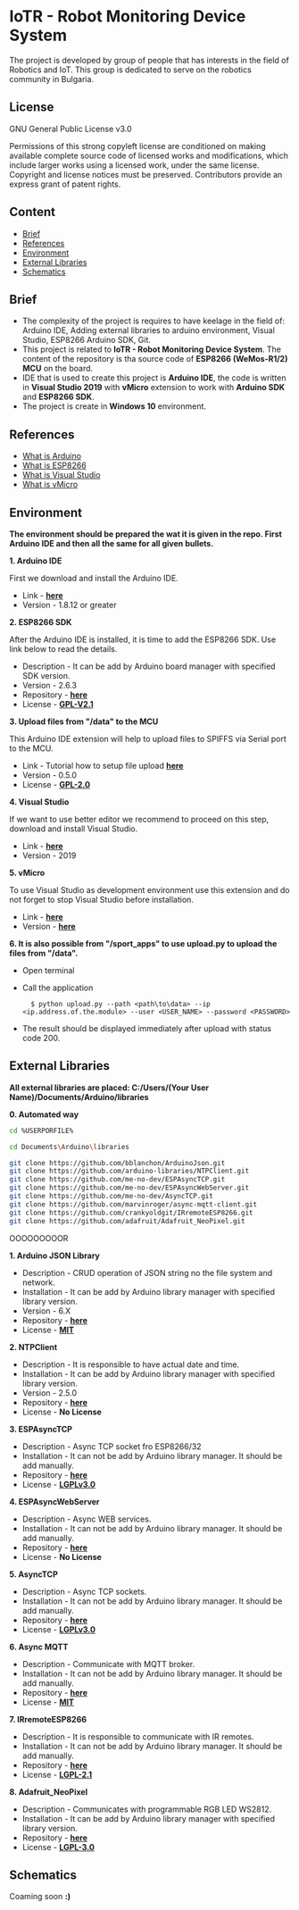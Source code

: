 # IoTR - Robot Monitoring Device System

The project is developed by group of people that has interests in the field of Robotics and IoT.
This group is dedicated to serve on the robotics community in Bulgaria.

## **License**

GNU General Public License v3.0

Permissions of this strong copyleft license are conditioned on making available complete source code of licensed works and modifications, which include larger works using a licensed work, under the same license. Copyright and license notices must be preserved. Contributors provide an express grant of patent rights.

## **Content**

 - [Brief](https://github.com/orlin369/iotr)
 - [References](https://github.com/orlin369/iotr)
 - [Environment](https://github.com/orlin369/iotr)
 - [External Libraries](https://github.com/orlin369/iotr)
 - [Schematics](https://github.com/orlin369/iotr)

## **Brief**

- The complexity of the project is requires to have keelage in the field of: Arduino IDE, Adding external libraries to arduino environment, Visual Studio, ESP8266 Arduino SDK, Git. 
- This project is related to **IoTR - Robot Monitoring Device System**. The content of the repository is tha source code of **ESP8266 (WeMos-R1/2) MCU** on the board.
- IDE that is used to create this project is **Arduino IDE**, the code is written in **Visual Studio 2019** with **vMicro** extension to work with **Arduino SDK** and **ESP8266 SDK**.
- The project is create in **Windows 10** environment.

## **References**

 - [What is Arduino](https://www.arduino.cc/en/Main/Software)
 - [What is ESP8266](https://en.wikipedia.org/wiki/ESP8266)
 - [What is Visual Studio](https://visualstudio.microsoft.com/)
 - [What is vMicro](https://www.visualmicro.com/)
 
## **Environment**

**The environment should be prepared the wat it is given in the repo. First Arduino IDE and then all the same for all given bullets.**

**1. Arduino IDE**

First we download and install the Arduino IDE.

- Link - [**here**](https://www.arduino.cc/en/Main/Software)
- Version - 1.8.12 or greater

**2. ESP8266 SDK**

After the Arduino IDE is installed, it is time to add the ESP8266 SDK. Use link below to read the details.

- Description - It can be add by Arduino board manager with specified SDK version.
- Version - 2.6.3
- Repository - [**here**](https://github.com/esp8266/Arduino)
- License - [**GPL-V2.1**](https://github.com/esp8266/Arduino/blob/master/LICENSE)

**3. Upload files from "/data" to the MCU**

This Arduino IDE extension will help to upload files to SPIFFS via Serial port to the MCU.

- Link - Tutorial how to setup file upload [**here**](https://github.com/esp8266/arduino-esp8266fs-plugin)
- Version - 0.5.0
- License - [**GPL-2.0**](https://github.com/esp8266/arduino-esp8266fs-plugin/blob/master/LICENSE.txt)

**4. Visual Studio**

If we want to use better editor we recommend to proceed on this step, download and install Visual Studio.

- Link - [**here**](https://visualstudio.microsoft.com/downloads/)
- Version - 2019

**5. vMicro**

To use Visual Studio as development environment use this extension and do not forget to stop Visual Studio before installation.

- Link - [**here**](https://www.visualmicro.com/page/User-Guide.aspx?doc=Visual-Micro-Menu.html)
- Version - [**here**](https://www.visualmicro.com/page/Visual-Micro-Product-Version-History-Fixes-and-Additions.aspx)

**6. It is also possible from "/sport_apps" to use upload.py to upload the files from "/data".**

- Open terminal
- Call the application

        $ python upload.py --path <path\to\data> --ip <ip.address.of.the.module> --user <USER_NAME> --password <PASSWORD>
- The result should be displayed immediately after upload with status code 200.

## **External Libraries**

**All external libraries are placed: __C:/Users/(Your User Name)/Documents/Arduino/libraries__**

**0. Automated way**

```sh
cd %USERPORFILE%
```
```sh
cd Documents\Arduino\libraries
```
```sh
git clone https://github.com/bblanchon/ArduinoJson.git 
git clone https://github.com/arduino-libraries/NTPClient.git
git clone https://github.com/me-no-dev/ESPAsyncTCP.git
git clone https://github.com/me-no-dev/ESPAsyncWebServer.git
git clone https://github.com/me-no-dev/AsyncTCP.git
git clone https://github.com/marvinroger/async-mqtt-client.git
git clone https://github.com/crankyoldgit/IRremoteESP8266.git
git clone https://github.com/adafruit/Adafruit_NeoPixel.git
```

OOOOOOOOOR

**1. Arduino JSON Library**

- Description - CRUD operation of JSON string no the file system and network.
- Installation - It can be add by Arduino library manager with specified library version.
- Version - 6.X
- Repository - [**here**](https://github.com/bblanchon/ArduinoJson)
- License - [**MIT**](https://github.com/bblanchon/ArduinoJson/blob/master/LICENSE.md)

**2. NTPClient**

- Description - It is responsible to have actual date and time.
- Installation - It can be add by Arduino library manager with specified library version.
- Version - 2.5.0
- Repository - [**here**](https://github.com/arduino-libraries/NTPClient)
- License - **No License**

**3. ESPAsyncTCP**

- Description - Async TCP socket fro ESP8266/32
- Installation - It can not be add by Arduino library manager. It should be add manually.
- Repository - [**here**](https://github.com/me-no-dev/ESPAsyncTCP)
- License - [**LGPLv3.0**](https://github.com/me-no-dev/ESPAsyncTCP/blob/master/LICENSE)

**4. ESPAsyncWebServer**

- Description - Async WEB services.
- Installation - It can not be add by Arduino library manager. It should be add manually.
- Repository - [**here**](https://github.com/me-no-dev/ESPAsyncWebServer)
- License - **No License**

**5. AsyncTCP**

- Description - Async TCP sockets.
- Installation - It can not be add by Arduino library manager. It should be add manually.
- Repository - [**here**](https://github.com/me-no-dev/AsyncTCP)
- License - [**LGPLv3.0**](https://github.com/me-no-dev/AsyncTCP/blob/master/LICENSE)


**6. Async MQTT**

- Description - Communicate with MQTT broker.
- Installation - It can not be add by Arduino library manager. It should be add manually.
- Repository - [**here**](https://github.com/marvinroger/async-mqtt-client)
- License - [**MIT**](https://github.com/marvinroger/async-mqtt-client/blob/master/LICENSE)

**7. IRremoteESP8266**

- Description - It is responsible to communicate with IR remotes.
- Installation - It can not be add by Arduino library manager. It should be add manually.
- Repository - [**here**](https://github.com/crankyoldgit/IRremoteESP8266)
- License - [**LGPL-2.1**](https://github.com/crankyoldgit/IRremoteESP8266/blob/master/LICENSE)

**8. Adafruit_NeoPixel**

- Description - Communicates with programmable RGB LED WS2812.
- Installation - It can be add by Arduino library manager with specified library version.
- Repository - [**here**](https://github.com/adafruit/Adafruit_NeoPixel)
- License - [**LGPL-3.0**](https://github.com/adafruit/Adafruit_NeoPixel/blob/master/LICENSE)

## **Schematics**

Coaming soon **:)**
